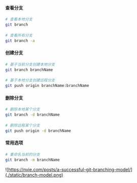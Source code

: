 #### 查看分支

```bash
# 查看本地分支
git branch

# 查看所有分支
git branch -a
```

#### 创建分支

```bash
# 基于当前分支创建本地分支
git branch branchName

# 基于本地分支创建远程分支
git push origin branchName:branchName
```

#### 删除分支

```bash
# 删除本地某个分支
git branch -d branchName

# 删除远程某个分支
git push origin -d branchName
```

#### 常用选项

```bash
# 重命名当前的分支
git branch -m branchName
```

![https://nvie.com/posts/a-successful-git-branching-model/](./static/branch-model.png)